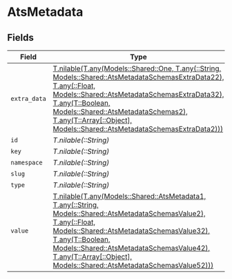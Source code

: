 # AtsMetadata


## Fields

| Field                                                                                                                                                                                                                                                                                                                                     | Type                                                                                                                                                                                                                                                                                                                                      | Required                                                                                                                                                                                                                                                                                                                                  | Description                                                                                                                                                                                                                                                                                                                               |
| ----------------------------------------------------------------------------------------------------------------------------------------------------------------------------------------------------------------------------------------------------------------------------------------------------------------------------------------- | ----------------------------------------------------------------------------------------------------------------------------------------------------------------------------------------------------------------------------------------------------------------------------------------------------------------------------------------- | ----------------------------------------------------------------------------------------------------------------------------------------------------------------------------------------------------------------------------------------------------------------------------------------------------------------------------------------- | ----------------------------------------------------------------------------------------------------------------------------------------------------------------------------------------------------------------------------------------------------------------------------------------------------------------------------------------- |
| `extra_data`                                                                                                                                                                                                                                                                                                                              | [T.nilable(T.any(Models::Shared::One, T.any(::String, Models::Shared::AtsMetadataSchemasExtraData22), T.any(::Float, Models::Shared::AtsMetadataSchemasExtraData32), T.any(T::Boolean, Models::Shared::AtsMetadataSchemas2), T.any(T::Array[::Object], Models::Shared::AtsMetadataSchemasExtraData2)))](../../models/shared/extradata.md) | :heavy_minus_sign:                                                                                                                                                                                                                                                                                                                        | N/A                                                                                                                                                                                                                                                                                                                                       |
| `id`                                                                                                                                                                                                                                                                                                                                      | *T.nilable(::String)*                                                                                                                                                                                                                                                                                                                     | :heavy_minus_sign:                                                                                                                                                                                                                                                                                                                        | N/A                                                                                                                                                                                                                                                                                                                                       |
| `key`                                                                                                                                                                                                                                                                                                                                     | *T.nilable(::String)*                                                                                                                                                                                                                                                                                                                     | :heavy_minus_sign:                                                                                                                                                                                                                                                                                                                        | N/A                                                                                                                                                                                                                                                                                                                                       |
| `namespace`                                                                                                                                                                                                                                                                                                                               | *T.nilable(::String)*                                                                                                                                                                                                                                                                                                                     | :heavy_minus_sign:                                                                                                                                                                                                                                                                                                                        | N/A                                                                                                                                                                                                                                                                                                                                       |
| `slug`                                                                                                                                                                                                                                                                                                                                    | *T.nilable(::String)*                                                                                                                                                                                                                                                                                                                     | :heavy_minus_sign:                                                                                                                                                                                                                                                                                                                        | N/A                                                                                                                                                                                                                                                                                                                                       |
| `type`                                                                                                                                                                                                                                                                                                                                    | *T.nilable(::String)*                                                                                                                                                                                                                                                                                                                     | :heavy_minus_sign:                                                                                                                                                                                                                                                                                                                        | N/A                                                                                                                                                                                                                                                                                                                                       |
| `value`                                                                                                                                                                                                                                                                                                                                   | [T.nilable(T.any(Models::Shared::AtsMetadata1, T.any(::String, Models::Shared::AtsMetadataSchemasValue2), T.any(::Float, Models::Shared::AtsMetadataSchemasValue32), T.any(T::Boolean, Models::Shared::AtsMetadataSchemasValue42), T.any(T::Array[::Object], Models::Shared::AtsMetadataSchemasValue52)))](../../models/shared/value.md)  | :heavy_minus_sign:                                                                                                                                                                                                                                                                                                                        | N/A                                                                                                                                                                                                                                                                                                                                       |